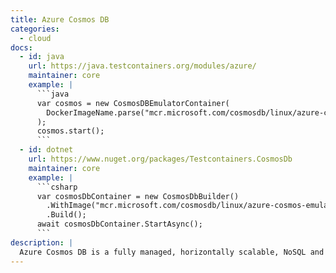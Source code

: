 ```yaml
---
title: Azure Cosmos DB
categories:
  - cloud
docs:
  - id: java
    url: https://java.testcontainers.org/modules/azure/
    maintainer: core
    example: |
      ```java
      var cosmos = new CosmosDBEmulatorContainer(
        DockerImageName.parse("mcr.microsoft.com/cosmosdb/linux/azure-cosmos-emulator:latest")
      );
      cosmos.start();
      ```
  - id: dotnet
    url: https://www.nuget.org/packages/Testcontainers.CosmosDb
    maintainer: core
    example: |
      ```csharp
      var cosmosDbContainer = new CosmosDbBuilder()
        .WithImage("mcr.microsoft.com/cosmosdb/linux/azure-cosmos-emulator:latest")
        .Build();
      await cosmosDbContainer.StartAsync();
      ```
description: |
  Azure Cosmos DB is a fully managed, horizontally scalable, NoSQL and relational database.
---
```

